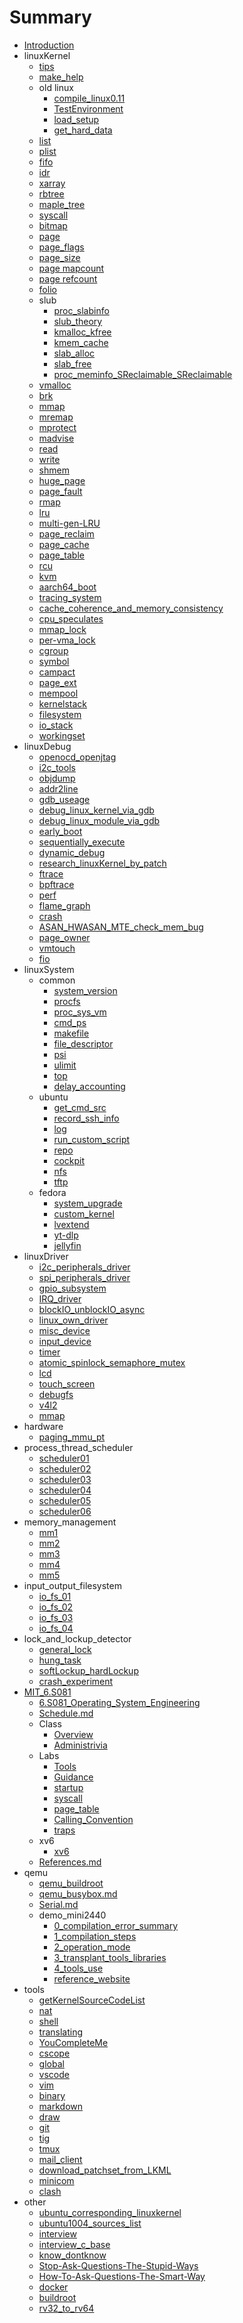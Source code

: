 # Summary

* [Introduction](README.md)
* linuxKernel
    * [tips](linuxKernel/tips.md)
    * [make_help](linuxKernel/make_help.md)
    * old linux
        * [compile_linux0.11](linuxKernel/oldlinux/compile_linux0.11.md)
        * [TestEnvironment](linuxKernel/oldlinux/TestEnvironment.md)
        * [load_setup](linuxKernel/oldlinux/load_setup.md)
        * [get_hard_data](linuxKernel/oldlinux/get_hard_data.md)
    * [list](linuxKernel/list.md)
    * [plist](linuxKernel/plist.md)
    * [fifo](linuxKernel/fifo.md)
    * [idr](linuxKernel/idr.md)
    * [xarray](linuxKernel/xarray.md)
    * [rbtree](linuxKernel/rbtree.md)
    * [maple_tree](linuxKernel/maple_tree.md)
    * [syscall](linuxKernel/syscall.md)
    * [bitmap](linuxKernel/bitmap.md)
    * [page](linuxKernel/page.md)
    * [page_flags](linuxKernel/page_flags.md)
    * [page_size](linuxKernel/page_size.md)
    * [page mapcount](linuxKernel/_mapcount.md)
    * [page refcount](linuxKernel/_refcount.md)
    * [folio](linuxKernel/folio.md)
    * slub
        * [proc_slabinfo](linuxKernel/slub/proc_slabinfo.md)
        * [slub_theory](linuxKernel/slub/slub_theory.md)
        * [kmalloc_kfree](linuxKernel/slub/kmalloc_kfree.md)
        * [kmem_cache](linuxKernel/slub/kmem_cache.md)
        * [slab_alloc](linuxKernel/slub/slab_alloc.md)
        * [slab_free](linuxKernel/slub/slab_free.md)
        * [proc_meminfo_SReclaimable_SReclaimable](linuxKernel/slub/proc_meminfo_SReclaimable_SReclaimable.md)
    * [vmalloc](linuxKernel/vmalloc.md)
    * [brk](linuxKernel/brk.md)
    * [mmap](linuxKernel/mmap.md)
    * [mremap](linuxKernel/mremap.md)
    * [mprotect](linuxKernel/mprotect.md)
    * [madvise](linuxKernel/madvise.md)
    * [read](linuxKernel/read.md)
    * [write](linuxKernel/write.md)
    * [shmem](linuxKernel/shmem.md)
    * [huge_page](linuxKernel/huge_page.md)
    * [page_fault](linuxKernel/page_fault.md)
    * [rmap](linuxKernel/rmap.md)
    * [lru](linuxKernel/lru.md)
    * [multi-gen-LRU](linuxKernel/mglru.md)
    * [page_reclaim](linuxKernel/page_reclaim.md)
    * [page_cache](linuxKernel/page_cache.md)
    * [page_table](linuxKernel/page_table.md)
    * [rcu](linuxKernel/rcu.md)
    * [kvm](linuxKernel/kvm.md)
    * [aarch64_boot](linuxKernel/aarch64_boot.md)
    * [tracing_system](linuxKernel/tracing_system.md)
    * [cache_coherence_and_memory_consistency](linuxKernel/cache_coherence_and_memory_consistency.md)
    * [cpu_speculates](linuxKernel/cpu_speculates.md)
    * [mmap_lock](linuxKernel/mmap_lock.md)
    * [per-vma_lock](linuxKernel/per-vma_lock.md)
    * [cgroup](linuxKernel/cgroup.md)
    * [symbol](linuxKernel/symbol.md)
    * [campact](linuxKernel/compact.md)
    * [page_ext](linuxKernel/page_ext.md)
    * [mempool](linuxKernel/mempool.md)
    * [kernelstack](linuxKernel/kernelstack.md)
    * [filesystem](linuxKernel/filesystem.md)
    * [io_stack](linuxKernel/io_stack.md)
    * [workingset](linuxKernel/workingset.md)
* linuxDebug
    * [openocd_openjtag](linuxDebug/openocd_openjtag.md)
    * [i2c_tools](linuxDebug/i2c_tools.md)
    * [objdump](linuxDebug/objdump.md)
    * [addr2line](linuxDebug/addr2line.md)
    * [gdb_useage](linuxDebug/gdb_useage.md)
    * [debug_linux_kernel_via_gdb](linuxDebug/debug_linux_kernel_via_gdb.md)
    * [debug_linux_module_via_gdb](linuxDebug/debug_linux_module_via_gdb.md)
    * [early_boot](linuxDebug/early_boot.md)
    * [sequentially_execute](linuxDebug/sequentially_execute.md)
    * [dynamic_debug](linuxDebug/dynamic_debug.md)
    * [research_linuxKernel_by_patch](linuxDebug/research_linuxKernel_by_patch.md)
    * [ftrace](linuxDebug/ftrace.md)
    * [bpftrace](linuxDebug/bpftrace.md)
    * [perf](linuxDebug/perf.md)
    * [flame_graph](linuxDebug/flame_graph.md)
    * [crash](linuxDebug/crash.md)
    * [ASAN_HWASAN_MTE_check_mem_bug](linuxDebug/ASAN_HWASAN_MTE_check_mem_bug.md)
    * [page_owner](linuxDebug/page_owner.md)
    * [vmtouch](linuxDebug/vmtouch.md)
    * [fio](linuxDebug/fio.md)
* linuxSystem
    * common
        * [system_version](linuxSystem/common/system_version.md)
        * [procfs](linuxSystem/common/procfs.md)
        * [proc_sys_vm](linuxSystem/common/proc_sys_vm.md)
        * [cmd_ps](linuxSystem/common/cmd_ps.md)
        * [makefile](linuxSystem/common/makefile.md)
        * [file_descriptor](linuxSystem/common/fd.md)
        * [psi](linuxSystem/common/psi.md)
        * [ulimit](linuxSystem/common/ulimit.md)
        * [top](linuxSystem/common/top.md)
        * [delay_accounting](linuxSystem/common/delay_accounting.md)
    * ubuntu
        * [get_cmd_src](linuxSystem/ubuntu/get_cmd_src.md)
        * [record_ssh_info](linuxSystem/ubuntu/record_ssh_info.md)
        * [log](linuxSystem/ubuntu/log.md)
        * [run_custom_script](linuxSystem/ubuntu/run_custom_script.md)
        * [repo](linuxSystem/ubuntu/repo.md)
        * [cockpit](linuxSystem/ubuntu/cockpit.md)
        * [nfs](linuxSystem/ubuntu/nfs.md)
        * [tftp](linuxSystem/ubuntu/tftp.md)
    * fedora
        * [system_upgrade](linuxSystem/fedora/system_upgrade.md)
        * [custom_kernel](linuxSystem/fedora/custom_kernel.md)
        * [lvextend](linuxSystem/fedora/lvextend.md)
        * [yt-dlp](linuxSystem/fedora/yt-dlp.md)
        * [jellyfin](linuxSystem/fedora/jellyfin.md)
* linuxDriver
    * [i2c_peripherals_driver](linuxDriver/i2c_peripherals_driver.md)
    * [spi_peripherals_driver](linuxDriver/spi_peripherals_driver.md)
    * [gpio_subsystem](linuxDriver/gpio_subsystem.md)
    * [IRQ_driver](linuxDriver/IRQ_driver.md)
    * [blockIO_unblockIO_async](linuxDriver/blockIO_unblockIO_async.md)
    * [linux_own_driver](linuxDriver/linux_own_driver.md)
    * [misc_device](linuxDriver/misc_device.md)
    * [input_device](linuxDriver/input_device.md)
    * [timer](linuxDriver/timer.md)
    * [atomic_spinlock_semaphore_mutex](linuxDriver/atomic_spinlock_semaphore_mutex.md)
    * [lcd](linuxDriver/lcd.md)
    * [touch_screen](linuxDriver/touch_screen.md)
    * [debugfs](linuxDriver/debugfs.md)
    * [v4l2](linuxDriver/v4l2.md)
    * [mmap](linuxDriver/mmap.md)
* hardware
    * [paging_mmu_pt](hardware/paging_mmu_pt.md)
* process_thread_scheduler
    * [scheduler01](process_thread_scheduler/scheduler01.md)
    * [scheduler02](process_thread_scheduler/scheduler02.md)
    * [scheduler03](process_thread_scheduler/scheduler03.md)
    * [scheduler04](process_thread_scheduler/scheduler04.md)
    * [scheduler05](process_thread_scheduler/scheduler05.md)
    * [scheduler06](process_thread_scheduler/scheduler06.md)
* memory_management
    * [mm1](memory_management/mm01.md)
    * [mm2](memory_management/mm02.md)
    * [mm3](memory_management/mm03.md)
    * [mm4](memory_management/mm04.md)
    * [mm5](memory_management/mm05.md)
* input_output_filesystem
    * [io_fs_01](input_output_filesystem/io_fs_01.md)
    * [io_fs_02](input_output_filesystem/io_fs_02.md)
    * [io_fs_03](input_output_filesystem/io_fs_03.md)
    * [io_fs_04](input_output_filesystem/io_fs_04.md)
* lock_and_lockup_detector
    * [general_lock](lock_and_lockup_detector/general_lock.md)
    * [hung_task](lock_and_lockup_detector/hung_task.md)
    * [softLockup_hardLockup](lock_and_lockup_detector/softLockup_hardLockup.md)
    * [crash_experiment](lock_and_lockup_detector/crash_experiment.md)
* [MIT_6.S081](mit_6s081/README.md)
    * [6.S081_Operating_System_Engineering](mit_6s081/6.S081_Operating_System_Engineering.md)
    * [Schedule.md](mit_6s081/Schedule.md)
    * Class
      * [Overview](mit_6s081/Class/Overview.md)
      * [Administrivia](mit_6s081/Class/Administrivia.md)
    * Labs
      * [Tools](mit_6s081/Labs/Tools.md)
      * [Guidance](mit_6s081/Labs/Guidance.md)
      * [startup](mit_6s081/Labs/startup.md)
      * [syscall](mit_6s081/Labs/syscall.md)
      * [page_table](mit_6s081/Labs/page_table.md)
      * [Calling_Convention](mit_6s081/Labs/Calling_Convention.md)
      * [traps](mit_6s081/Labs/traps.md)
    * xv6
      * [xv6](mit_6s081/xv6/xv6.md)
    * [References.md](mit_6s081/References.md)
* qemu
    * [qemu_buildroot](qemu/qemu_buildroot.md)
    * [qemu_busybox.md](qemu/qemu_busybox.md)
    * [Serial.md](qemu/Serial.md)
    * demo_mini2440
        * [0_compilation_error_summary](qemu/demo_mini2440/0_compilation_error_summary.md)
        * [1_compilation_steps](qemu/demo_mini2440/1_compilation_steps.md)
        * [2_operation_mode](qemu/demo_mini2440/2_operation_mode.md)
        * [3_transplant_tools_libraries](qemu/demo_mini2440/3_transplant_tools_libraries.md)
        * [4_tools_use](qemu/demo_mini2440/4_tools_use.md)
        * [reference_website](qemu/demo_mini2440/reference_website.md)
* tools
    * [getKernelSourceCodeList](tools/getKernelSourceCodeList.md)
    * [nat](tools/nat.md)
    * [shell](tools/shell.md)
    * [translating](tools/translating.md)
    * [YouCompleteMe](tools/YouCompleteMe.md)
    * [cscope](tools/cscope.md)
    * [global](tools/global.md)
    * [vscode](tools/vscode.md)
    * [vim](tools/vim.md)
    * [binary](tools/binary.md)
    * [markdown](tools/markdown.md)
    * [draw](tools/draw.md)
    * [git](tools/git.md)
    * [tig](tools/tig.md)
    * [tmux](tools/tmux.md)
    * [mail_client](tools/mail_client.md)
    * [download_patchset_from_LKML](tools/download_patchset_from_lkml.md)
    * [minicom](tools/minicom.md)
    * [clash](tools/clash.md)
* other
    * [ubuntu_corresponding_linuxkernel](other/ubuntu_corresponding_linuxkernel.md)
    * [ubuntu1004_sources_list](other/ubuntu1004_sources_list.md)
    * [interview](other/interview.md)
    * [interview_c_base](other/interview_c_base.md)
    * [know_dontknow](other/know_dontknow.md)
    * [Stop-Ask-Questions-The-Stupid-Ways](other/Stop-Ask-Questions-The-Stupid-Ways.md)
    * [How-To-Ask-Questions-The-Smart-Way](other/How-To-Ask-Questions-The-Smart-Way.md)
    * [docker](other/docker.md)
    * [buildroot](other/buildroot.md)
    * [rv32_to_rv64](other/rv32_to_rv64.md)

